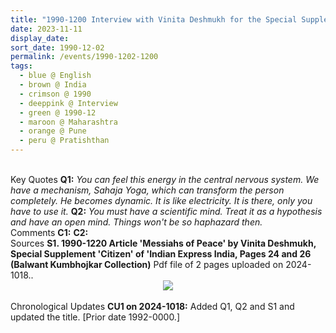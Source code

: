 ```yaml
---
title: "1990-1200 Interview with Vinita Deshmukh for the Special Supplement 'Citizen' of 'Indian Express' (published on 1990-1220), Pratiṣhṭhān, NDA Road, Warje, Pune, Maharashtra, India"
date: 2023-11-11
display_date: 
sort_date: 1990-12-02
permalink: /events/1990-1202-1200
tags:
  - blue @ English
  - brown @ India
  - crimson @ 1990
  - deeppink @ Interview
  - green @ 1990-12
  - maroon @ Maharashtra
  - orange @ Pune
  - peru @ Pratishthan
---
```


<br>

<wave-list>
  <list-title color="DarkSeaGreen" width="55">Key Quotes</list-title>
  <list-item color="BlanchedAlmond" width="280"><b>Q1:</b> <i>You can feel this energy in the central nervous system. We have a mechanism, Sahaja Yoga, which can transform the person completely. He becomes dynamic. It is like electricity. It is there, only you have to use it.</i></list-item>
  <list-item color="Lavender" width="280"><b>Q2:</b> <i>You must have a scientific mind. Treat it as a hypothesis and have an open mind. Things won't be so haphazard then.</i></list-item>
</wave-list>

<br>

<wave-list>
  <list-title color="DarkSeaGreen" width="55">Comments</list-title>
  <list-item color="BlanchedAlmond" width="280"><b>C1:</b> <i></i></list-item>
  <list-item color="Lavender" width="280"><b>C2:</b> <i></i></list-item>
</wave-list>

<br>

<wave-list>
  <list-title color="DarkSeaGreen" width="40">Sources</list-title>
  <list-item color="BlanchedAlmond"  width="280"><b>S1. 1990-1220 Article 'Messiahs of Peace' by Vinita Deshmukh, Special Supplement 'Citizen' of 'Indian Express India, Pages 24 and 26 (Balwant Kumbhojkar Collection)</b> Pdf file of 2 pages uploaded on 2024-1018.</a>.</list-item>
</wave-list>

<div style="text-align: center"><img src="https://pub-fafd822530b64b16aba4d8eefe69e1af.r2.dev/1990-1220_Article_'Messiahs_of_Peace'_by_Vinita_Deshmukh_Special_Supplement_'Citizen'_of_'Indian_Express_India_Pages_24_and_26_(Balwant_Kumbhojkar_Collection).pdf" /></div>

<br>

<wave-list>
  <list-title color="DarkSeaGreen" width="110">Chronological Updates</list-title>
  <list-item color="BlanchedAlmond"  width="280"><b>CU1 on 2024-1018:</b> Added Q1, Q2 and S1 and updated the title. [Prior date 1992-0000.]</list-item>
</wave-list>